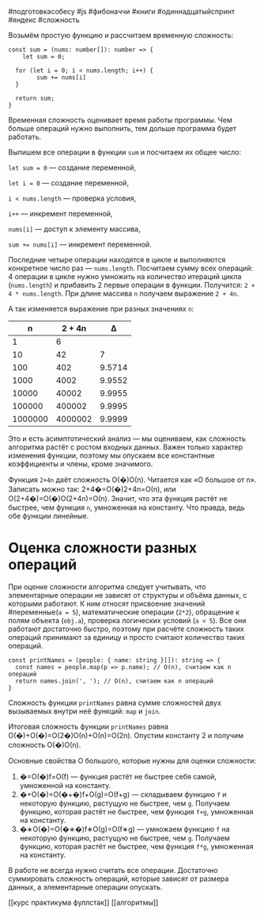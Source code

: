 #подготовкасобесу
#js #фибоначчи  #книги  #одиннадцатыйспринт #яндекс #сложность


Возьмём простую функцию и рассчитаем временную сложность:


```
const sum = (nums: number[]): number => {
    let sum = 0;

  for (let i = 0; i < nums.length; i++) {
        sum += nums[i]
  }

  return sum;
} 
```

Временная сложность оценивает время работы программы. Чем больше операций нужно выполнить, тем дольше программа будет работать.

Выпишем все операции в функции `sum` и посчитаем их общее число:

`let sum = 0` –– создание переменной,

`let i = 0` –– создание переменной,

`i < nums.length` –– проверка условия,

`i++` –– инкремент переменной,

`nums[i]` –– доступ к элементу массива,

`sum += nums[i]` –– инкремент переменной.

Последние четыре операции находятся в цикле и выполняются конкретное число раз –– `nums.length`. Посчитаем сумму всех операций: 4 операции в цикле нужно умножить на количество итераций цикла (`nums.length`) и прибавить 2 первые операции в функции. Получится: `2 + 4 * nums.length`. При длине массива `n` получаем выражение `2 + 4n`.

А так изменяется выражение при разных значениях `n`:

|n|2 + 4n|Δ|
|---|---|---|
|1|6||
|10|42|7|
|100|402|9.5714|
|1000|4002|9.9552|
|10000|40002|9.9955|
|100000|400002|9.9995|
|1000000|4000002|9.9999|
Это и есть асимптотический анализ — мы оцениваем, как сложность алгоритма растёт с ростом входных данных. Важен только характер изменения функции, поэтому мы опускаем все константные коэффициенты и члены, кроме значимого.

Функция `2+4n` даёт сложность О(�)О(n). Читается как «О большое от n». Записать можно так: 2+4�=О(�)2+4n=О(n), или О(2+4�)=О(�)О(2+4n)=О(n). Значит, что эта функция растёт не быстрее, чем функция `n`, умноженная на константу. Что правда, ведь обе функции линейные.


# Оценка сложности разных операций

При оценке сложности алгоритма следует учитывать, что элементарные операции не зависят от структуры и объёма данных, с которыми работают. К ним относят присвоение значений  #переменные(`a = 5`), математические операции (`2*2`), обращение к полям объекта (`obj.a`), проверка логических условий (`a < 5`). Все они работают достаточно быстро, поэтому при расчёте сложность таких операций принимают за единицу и просто считают количество таких операций.


```
const printNames = (people: { name: string }[]): string => {
  const names = people.map(p => p.name); // О(n), считаем как n операций
  return names.join(', '); // О(n), считаем как n операций
} 
```

Сложность функции `printNames` равна сумме сложностей двух вызываемых внутри неё функций: `map` и `join`.

Итоговая сложность функции `printNames` равна О(�)+О(�)=О(2�)О(n)+О(n)=О(2n). Опустим константу 2 и получим сложность О(�)О(n).


Основные свойства О большого, которые нужны для оценки сложности:

1. �=О(�)f=О(f) — функция растёт не быстрее себя самой, умноженной на константу.
2. �+О(�)=О(�+�)f+О(g)=О(f+g) — складываем функцию `f` и некоторую функцию, растущую не быстрее, чем `g`. Получаем функцию, которая растёт не быстрее, чем функция `f+g`, умноженная на константу.
3. �∗О(�)=О(�∗�)f∗О(g)=О(f∗g) — умножаем функцию `f` на некоторую функцию, растущую не быстрее, чем `g`. Получаем функцию, которая растёт не быстрее, чем функция `f*g`, умноженная на константу.

В работе не всегда нужно считать все операции. Достаточно суммировать сложность операций, которые зависят от размера данных, а элементарные операции опускать.

[[курс практикума фуллстак]]
[[алгоритмы]]